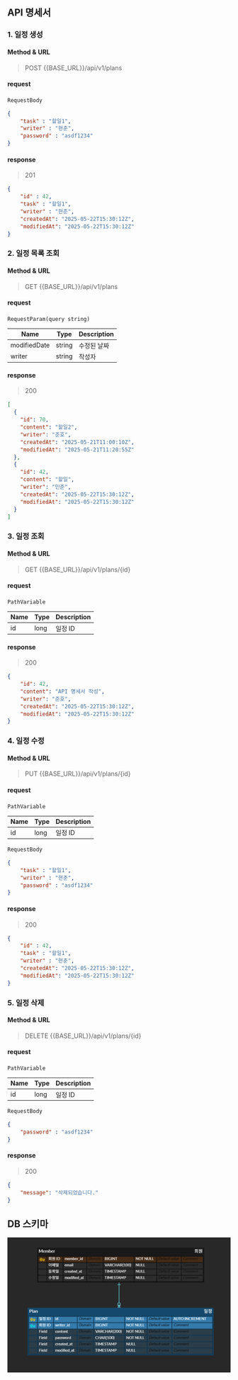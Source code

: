 ## API 명세서

### 1. 일정 생성
#### Method & URL
> POST {{BASE_URL}}/api/v1/plans
#### request

`RequestBody`
```json
{
    "task" : "할일1",
    "writer" : "현준",
    "password" : "asdf1234"
}
```
#### response
> 201
```json
{
    "id" : 42,
    "task" : "할일1",
    "writer" : "현준",
    "createdAt": "2025-05-22T15:30:12Z",
    "modifiedAt": "2025-05-22T15:30:12Z"
}
```

### 2. 일정 목록 조회
#### Method & URL
> GET {{BASE_URL}}/api/v1/plans

#### request
`RequestParam(query string)`

| Name         | Type   | Description |
|--------------|--------|-------------|
| modifiedDate | string | 수정된 날짜      |
| writer       | string | 작성자         |

#### response
> 200
```json
[
  {
    "id": 70,
    "content": "할일2",
    "writer": "준호",
    "createdAt": "2025-05-21T11:00:10Z",
    "modifiedAt": "2025-05-21T11:20:55Z"
  },
  {
    "id": 42,
    "content": "할일",
    "writer": "민준",
    "createdAt": "2025-05-22T15:30:12Z",
    "modifiedAt": "2025-05-22T15:30:12Z"
  }
]
```
### 3. 일정 조회
#### Method & URL
> GET {{BASE_URL}}/api/v1/plans/{id}
#### request
`PathVariable`

| Name | Type | Description |
|------|------|-------------|
| id   | long | 일정 ID      |
#### response
> 200
```json
{
    "id": 42,
    "content": "API 명세서 작성",
    "writer": "준호",
    "createdAt": "2025-05-22T15:30:12Z",
    "modifiedAt": "2025-05-22T15:30:12Z"
}
```
### 4. 일정 수정
#### Method & URL
> PUT {{BASE_URL}}/api/v1/plans/{id}
#### request
`PathVariable`

| Name | Type | Description |
|------|------|-------------|
| id   | long | 일정 ID      |
`RequestBody`
```json
{
    "task" : "할일1",
    "writer" : "현준",
    "password" : "asdf1234"
}
```
#### response
> 200
```json
{
    "id" : 42,
    "task" : "할일1",
    "writer" : "현준",
    "createdAt": "2025-05-22T15:30:12Z",
    "modifiedAt": "2025-05-22T15:30:12Z"
}
```
### 5. 일정 삭제
#### Method & URL
> DELETE {{BASE_URL}}/api/v1/plans/{id}
#### request
`PathVariable`

| Name | Type | Description |
|------|------|-------------|
| id   | long | 일정 ID      |

`RequestBody`
```json
{
    "password" : "asdf1234"
}
```
#### response
> 200
```json
{
    "message": "삭제되었습니다."
}
```

## DB 스키마

![img.png](img.png)

